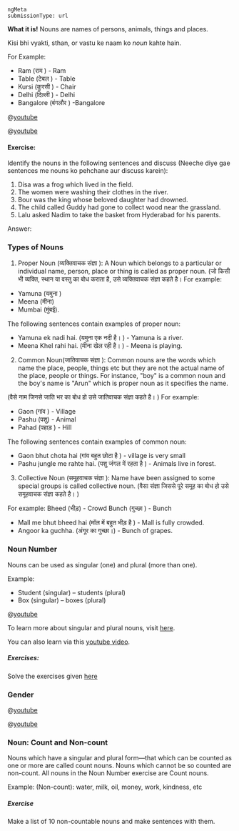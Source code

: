 ```
ngMeta
submissionType: url
```

**What it is!**
Nouns are names of persons, animals, things and places.

Kisi bhi vyakti, sthan, or vastu ke naam ko *noun* kahte hain.

For Example: 
* Ram (राम ) - Ram
* Table (टेबल ) - Table
* Kursi (कुरसी ) -  Chair
* Delhi (दिल्ली ) - Delhi
* Bangalore (बंगलौर ) -Bangalore

@[youtube](YqBs1MtNqeE)

@[youtube]()

#### Exercise:
Identify the nouns in the following sentences and discuss (Neeche diye gae sentences me nouns ko pehchane aur discuss karein):
1. Disa was a frog which lived in the field.
2. The women were washing their clothes in the river.
3. Bour was the king whose beloved daughter had drowned.
4. The child called Guddy had gone to collect wood near the grassland.
5. Lalu asked Nadim to take the basket from Hyderabad for his parents.

Answer:


### Types of Nouns
1. Proper Noun (व्यक्तिवाचक संज्ञा ):
A Noun which belongs to a particular or individual name, person, place or thing is called as proper noun.
(जो किसी भी व्यक्ति, स्थान या वस्तु का बोध कराता है, उसे व्यक्तिवाचक संज्ञा  कहते है। 
For example:
* Yamuna (यमुना )
* Meena (मीना)
* Mumbai (मुंबई).

The following sentences contain examples of proper noun: 
* Yamuna ek nadi hai. (यमुना एक नदी है। ) - Yamuna is a river.
* Meena Khel rahi hai. (मीना खेल रही है। ) - Meena is playing.

2. Common Noun(जातिवाचक संज्ञा ):
Common nouns are the words which name the place, people, things etc but they are not the actual name of the place, people or things. For instance, "boy" is a common noun and the boy's name is "Arun" which is proper noun as it specifies the name.

(वैसे नाम जिनसे जाति भर का बोध हो उसे  जातिवाचक संज्ञा कहते है। )
For example:
* Gaon (गांव ) - Village
* Pashu (पशु) - Animal
* Pahad (पहाड़ ) - Hill

The following sentences contain examples of common noun: 
* Gaon bhut chota hai (गांव बहुत छोटा है ) - village is very small
* Pashu jungle me rahte hai. (पशु जंगल में रहता है ) - Animals live in forest.

3. Collective Noun (समूहवाचक संज्ञा ):
Name have been assigned to some special groups is called collective noun.
(वैसा संज्ञा जिससे पूरे समूह का बोध हो उसे समूहवाचक संज्ञा कहते है। )

For example:
Bheed (भीड़) - Crowd
Bunch (गुच्छा ) - Bunch

* Mall me bhut bheed hai (मॉल में बहुत भीड़ है ) - Mall is fully crowded.
* Angoor ka guchha. (अंगूर का गुच्छा।) - Bunch of grapes.


### Noun Number
Nouns can be used as singular (one) and plural (more than one).

Example: 
* Student (singular) – students (plural)
* Box (singular) – boxes (plural)

@[youtube](IbyOkex9qtA)

To learn more about singular and plural nouns, visit [here](https://www.successcds.net/learn-english/singular-and-plural-nouns-definition-list-examples-exercises.html).

You can also learn via this [youtube video](https://youtu.be/ah-rDTTL_2s).

##### Exercises:
Solve the exercises given [here](https://www.myenglishpages.com/site_php_files/grammar-exercise-plural.php)

### Gender

@[youtube](8dZagkF80HI)

@[youtube](ED45vL7KNW0)


### Noun: Count and Non-count

Nouns which have a singular and plural form—that which can be counted as one or more are called count nouns. Nouns which cannot be so counted are non-count.
All nouns in the Noun Number exercise are Count nouns.

Example: (Non-count): water, milk, oil, money, work, kindness, etc

##### Exercise
Make a list of 10 non-countable nouns and make sentences with them.




